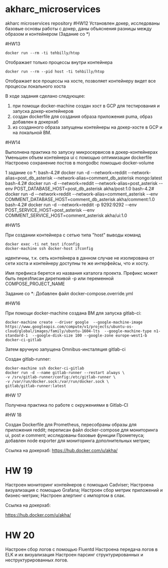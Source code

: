 # akharc_microservices
akharc microservices repository
#HW12
Установлен докер, исследованы базовые основы работы с докер, даны объяснения разницы между образом и контейнером (Задание со *)

#HW13
```
docker run --rm -ti tehbilly/htop
```
Отображает только процессы внутри контейнера
```
docker run --rm --pid host -ti tehbilly/htop
```
Отображает все процессы на хосте, позволяет контейнеру видет все процессы локального хоста

В ходе задания сделано следующее:
1) при помощи docker-machine создан хост в GCP для тестирования и запуска докер-контейнеров
2) создан dockerfile для создания образа приложения puma, образ добавлен в докерхаб
3) из созданного образа запущены контейнеры на докер-хосте в GCP и на локальной ВМ.

#HW14

Выполнена практика по запуску микросервисов в докер-контейнерах
Уменьшен объем контейнера ui с помощью оптимизации dockerfile
Настроено сохранение постов в mongodbс помощью docker-volume

1 задание со *:
bash-4.2# docker run -d --network=reddit --network-alias=post_db_asterisk --network-alias=comment_db_asterisk mongo:latest
bash-4.2# docker run -d --network=reddit --network-alias=post_asterisk --env POST_DATABASE_HOST=post_db_asterisk akha/post:1.0
bash-4.2# docker run -d --network=reddit --network-alias=comment_asterisk --env COMMENT_DATABASE_HOST=comment_db_asterisk akha/comment:1.0
bash-4.2# docker run -d --network=reddit -p 9292:9292 --env POST_SERVICE_HOST=post_asterisk --env COMMENT_SERVICE_HOST=comment_asterisk akha/ui:1.0

#HW15

При создании контейнера с сетью типа "host" выводы команд
```
docker exec -ti net_test ifconfig
docker-machine ssh docker-host ifconfig
```
идентичны, т.к. сеть контейнера в данном случае не изолирована от сети хоста и контейнеру доступны те же интерфейсы, что и хосту.

Имя префикса берется из названия каталога проекта. Префикс может быть перезfписан диреткивой -p или переменной COMPOSE_PROJECT_NAME

Задание со *:
Добавлен файл docker-compose.override.yml

#HW16

При помощи docker-machine создана ВМ для запуска gitlab-ci:
```
docker-machine create --driver google  --google-machine-image https://www.googleapis.com/compute/v1/projects/ubuntu-os-cloud/global/images/family/ubuntu-1604-lts  --google-machine-type n1-standard-1  --google-disk-size 100 --google-zone europe-west1-b  docker-ci-gitlab

```
Затем вручную запущена Omnibus-инсталяция gitlab-ci


Создан gitlab-runner:
```
docker-machine ssh docker-ci-gitlab
docker run -d --name gitlab-runner --restart always \
-v /srv/gitlab-runner/config:/etc/gitlab-runner \
-v /var/run/docker.sock:/var/run/docker.sock \
gitlab/gitlab-runner:latest 
```
#HW 17

Получена практика по работе с окружениями в Gitlab-CI

#HW 18

Создан Dockerfile для Prometheus, пересобраны образы для приложения reddit;
переписан файл docker-compose для мониторинга ui, post и comment;
исследованы базовые функции Прометеуса;
добавлен node exporter для мониторинга дополнительных метрик;

Ссылка на докерхаб:
https://hub.docker.com/u/akha/

# HW 19

Настроен мониторинг контейнеров с помощью Cadviser;
Настроена визуализация с помощью Grafana;
Настроен сбор метрик приложений и бизнес-метрик;
Настроен алертинг с импортом в слак.

Ссылка на докерхаб:

https://hub.docker.com/u/akha/

# HW 20

Настроен сбор логов с помощью Fluentd
Настроена передача логов в ELK и их визуализация
Настроен парсинг структурированных и неструктурированных логов.
